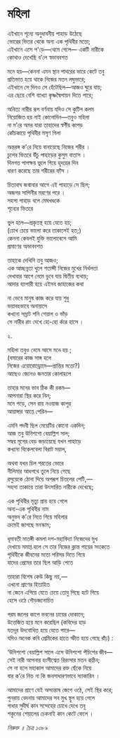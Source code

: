 # মহিলা

এইখানে শূন্যে অনুধাবনীয় পাহাড় উঠেছে  
ভোরের ভিতর থেকে অন্য এক পৃথিবীর মতো;  
‌এইখানে এসে প'ড়ে—থেমে গেলে— একটি নারীকে  
কোথাও দেখেছি ব'লে স্বভাববশত

মনে হয়—কেননা এমন স্থান পাথরের ভারে কেটে তবু  
প্রতিভাত হয়ে থাকে নিজের মতন লঘুভারে;  
এইখানে সে দিনও সে হেঁটেছিল—আজও ঘুরে যায়;  
এর ছেয়ে বেশি ব্যাখ্যা কৃষ্ণদ্বৈপায়ন দিতে পারে;

অনিত্য নারীর রূপ বর্ণনায় যদিও সে কুটিল কলম  
নিয়োজিত হয় নাই কোনোদিন—তবুও মহিলা  
না ম'রে অমর যারা তাহাদের স্বর্গীয় কাপড়  
কোঁচকায়ে পৃথিবীর মসৃণ গিলা

অন্তরঙ্গ ক'রে নিয়ে বানায়েছে নিজের শরীর ।  
চুলের ভিতরে উঁচু পাহাড়ের কুসুম বাতাস ।  
দিনগত পাপক্ষয় ভুলে গিয়ে হৃদয়ের দিন  
ধারণ করেছে তার শরীরের ফাঁস ।

চিতাবাঘ জন্মাবার আগে এই পাহাড়ে সে ছিল;  
অজগর সাপিনীর মরণের পরে ।  
সহসা পাহাড় বলে মেঘখণ্ডকে  
শূন্যের ভিতরে

‌ভুল হলে—প্রকৃতস্থ হয়ে যেতে হয়;  
\(চোখ চেয়ে ভালো করে তাকালেই হত;\)  
কেননা কেবলই যুক্তি ভালোবেসে আমি  
প্রমাণের অভাববশত

তাহাকে দেখিনি তবু আজও;  
এক আচ্ছন্নতা খুলে শতাব্দী নিজের মুখের নির্থলতা  
দেখাবার আগে নেমে ডুবে যায় দ্বিতীয় ব্যথায়;  
আদার ব্যাপারী হয়ে এইসব জাহাজের কথা

না ভেবে মানুষ কাজ করে যায় শুধু  
ভয়াবহভাবে অনায়াসে  
কখনো সম্রাট শনি শেয়াল ও ভাঁড়  
সে নারীর রাং দেখে হো-হো ক̓রে হাসে ।

২.

মহিলা তবুও নেমে আসে মনে হয় ;  
\(বমারের কাজ সাঙ্গ হলে  
নিজের এয়োরোড্রোমে—প্রান্তির মতো?\)  
আছেও জেনেও জনতার কোলাহলে

তাহার মনের ভাব ঠিক কী রকম—  
আপনারা স্থির করে নিন;  
মনে পড়ে, সেন রায় নওয়াজ কাপুর  
আয়াঙ্গার আপ্তে পেরিন—

এমনি পদবী ছিল মেয়েটির কোনো একদিন;  
আজ তবু উনিশশো বেয়াল্লিশ সাল;  
সম্বর মৃগের বেড় জড়ায়েছে যখন পাহাড়ে  
কখনো বিকেলবেলা বিরাট ময়াল,

অথবা যখন চিল শরতের ভোরে  
নীলিমার আধপথে তুলে নিয়ে গেছে  
রসুয়েকে ঠোনা দিয়ে অপরূপ চিতলের পেটি,—  
সহসা তাকায়ে তারা উৎসারিত নারীকে দেখেছে;

এক পৃথিবীর মৃত্যু প্রায় হয়ে গেলে  
অন্য-এক পৃথিবীর নাম  
অনুভব ক'রে নিতে গিয়ে মহিলার  
ক্রমেই জাগছে মনস্কাম;

ধূমাবতী মাতঙ্গী কমলা দশ-মহাবিদ্যা নিজেদের মুখ  
দেখায়ে সমাপ্ত হলে সে তার নিজের ক্লান্ত পায়ের সংকেতে  
পৃথিবীকে জীবনের মতো পরিসর দিতে গিয়ে  
যাদের প্রেমের তরে ছিল আড়ি পেতে

তাহারা বিশেষ কেউ কিছু নয়,—  
এখনো প্রাণের হিতাহিত  
না জেনে এগিয়ে যেতে চেয়ে তোবু পিছে হটে গিয়ে  
হেসে ওঠে গৌড়জনোচিত

গরম জলের কাপে ভবনের চায়ের দোকানে;  
উত্তেজিত হয়ে মনে করেছিল \(কবিদের হাড়  
যতদূর উদবোধিত হয়ে যেতে পারে—  
যদিও অনেক কবি প্রেমিকের হাতে স্ফীত হয়ে গেছে রাঁঢ়\) :

‘উনিশশো বেয়াল্লিশ সালে এসে উনিশশো পঁচিশের জীব—  
সেই নারী আপনার হংসীশ্বেত রিরংসার মতন কঠিন;  
সে না হলে মহাকাল আমাদের রক্ত ছেঁকে নিয়ে  
বার ক’রে নিত না কি জনসাধারণভাবে স্যাকারিন ।

আমাদের প্রাণে যেই অসন্তোষ জেগে ওঠে, সেই স্থির করে;  
পুনরায় বেদনায় আমাদের সব মুখ স্থূল হয়ে গেলে  
গাধার সুদীর্ঘ কান সন্দেহের চোখে দেখে তবু  
শকুনের শেয়ালের চেকনাই কান কেটে ফেলে ।

_নিরুক্ত ॥ চৈত্র ১৩৮৯_

